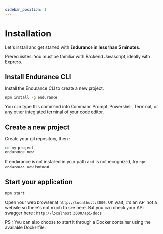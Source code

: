 ```yaml
---
sidebar_position: 1
---
```


#  Installation

Let's install and get started with **Endurance in less than 5 minutes**.

Prerequisites: You must be familiar with Backend Javascript, ideally with Express.

## Install Endurance CLI

Install the Endurance CLI to create a new project.

```bash
npm install -g endurance
```

You can type this command into Command Prompt, Powershell, Terminal, or any other integrated terminal of your code editor.

## Create a new project

Create your git repository, then :

```bash
cd my-project
endurance new 
```

If endurance is not installed in your path and is not recognized, try `npx endurance new` instead.

## Start your application


```bash
npm start
```

Open your web browser at `http://localhost:3000`. Oh wait, it's an API not a website so there's not much to see here. But you can check your API swagger here : `http://localhost:3000/api-docs`


PS : You can also choose to start it through a Docker container using the available Dockerfile.